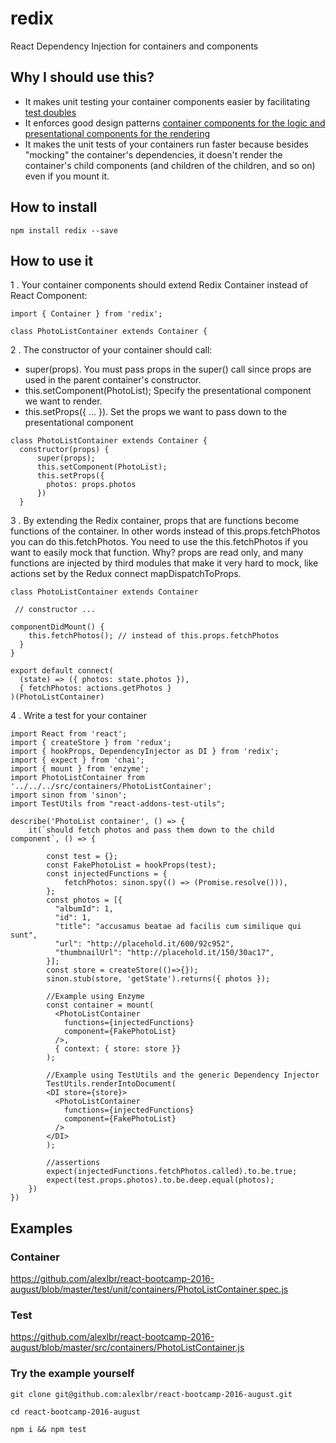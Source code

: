 # redix

React Dependency Injection for containers and components

## Why I should use this?

- It makes unit testing your container components easier by facilitating <a href="http://www.martinfowler.com/bliki/TestDouble.html">test doubles</a>
- It enforces good design patterns <a href="https://medium.com/@dan_abramov/smart-and-dumb-components-7ca2f9a7c7d0#.duo8qfj2v" target="_blank">container components for the logic and presentational components for the rendering</a>
- It makes the unit tests of your containers run faster because besides "mocking" the container's dependencies, it doesn't render the container's child components (and children of the children, and so on) even if you mount it.

## How to install

`npm install redix --save`

## How to use it

1 . Your container components should extend Redix Container instead of React Component:

```
import { Container } from 'redix';

class PhotoListContainer extends Container {
```

2 . The constructor of your container should call:

- super(props). You must pass props in the super() call since props are used in the parent container's constructor.
- this.setComponent(PhotoList); Specify the presentational component we want to render.
- this.setProps({ ... }). Set the props we want to pass down to the presentational component

```
class PhotoListContainer extends Container {
  constructor(props) {
      super(props);
      this.setComponent(PhotoList);
      this.setProps({
        photos: props.photos
      })
  }
```

3 . By extending the Redix container, props that are functions become functions of the container. In other words instead of this.props.fetchPhotos you can do this.fetchPhotos. You need to use the this.fetchPhotos if you want to easily mock that function. Why? props are read only, and many functions are injected by third modules that make it very hard to mock, like actions set by the Redux connect mapDispatchToProps.

```
class PhotoListContainer extends Container

 // constructor ...

componentDidMount() {
    this.fetchPhotos(); // instead of this.props.fetchPhotos
  }
}

export default connect(
  (state) => ({ photos: state.photos }),
  { fetchPhotos: actions.getPhotos }
)(PhotoListContainer)

```
4 . Write a test for your container

```
import React from 'react';
import { createStore } from 'redux';
import { hookProps, DependencyInjector as DI } from 'redix';
import { expect } from 'chai';
import { mount } from 'enzyme';
import PhotoListContainer from '../../../src/containers/PhotoListContainer';
import sinon from 'sinon';
import TestUtils from "react-addons-test-utils";

describe('PhotoList container', () => {
    it(`should fetch photos and pass them down to the child component`, () => {

		const test = {};
		const FakePhotoList = hookProps(test);
		const injectedFunctions = {
			fetchPhotos: sinon.spy(() => (Promise.resolve())),
		};
		const photos = [{
		  "albumId": 1,
		  "id": 1,
		  "title": "accusamus beatae ad facilis cum similique qui sunt",
		  "url": "http://placehold.it/600/92c952",
		  "thumbnailUrl": "http://placehold.it/150/30ac17",
		}];
		const store = createStore(()=>{});
		sinon.stub(store, 'getState').returns({ photos });
		
		//Example using Enzyme
		const container = mount(
		  <PhotoListContainer
			functions={injectedFunctions}
			component={FakePhotoList}
		  />,
		  { context: { store: store }}
		);
		
		//Example using TestUtils and the generic Dependency Injector
		TestUtils.renderIntoDocument(
		<DI store={store}>
		  <PhotoListContainer
		    functions={injectedFunctions}
		    component={FakePhotoList}
		  />
		</DI>
		);
		
		//assertions
		expect(injectedFunctions.fetchPhotos.called).to.be.true;
		expect(test.props.photos).to.be.deep.equal(photos);
	})
})

```

## Examples

### Container
https://github.com/alexlbr/react-bootcamp-2016-august/blob/master/test/unit/containers/PhotoListContainer.spec.js

### Test
https://github.com/alexlbr/react-bootcamp-2016-august/blob/master/src/containers/PhotoListContainer.js

### Try the example yourself

`git clone git@github.com:alexlbr/react-bootcamp-2016-august.git`

`cd react-bootcamp-2016-august`

`npm i && npm test`

